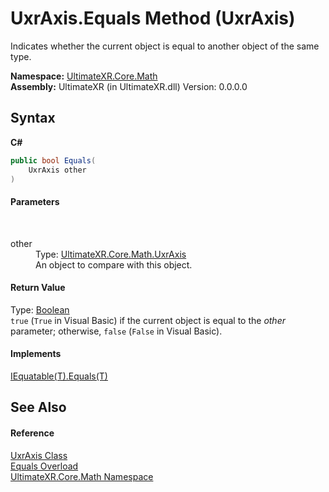 # UxrAxis.Equals Method (UxrAxis)
 

Indicates whether the current object is equal to another object of the same type.

**Namespace:**&nbsp;<a href="N_UltimateXR_Core_Math">UltimateXR.Core.Math</a><br />**Assembly:**&nbsp;UltimateXR (in UltimateXR.dll) Version: 0.0.0.0

## Syntax

**C#**<br />
``` C#
public bool Equals(
	UxrAxis other
)
```


#### Parameters
&nbsp;<dl><dt>other</dt><dd>Type: <a href="T_UltimateXR_Core_Math_UxrAxis">UltimateXR.Core.Math.UxrAxis</a><br />An object to compare with this object.</dd></dl>

#### Return Value
Type: <a href="https://docs.microsoft.com/dotnet/api/system.boolean" target="_blank" rel="noopener noreferrer">Boolean</a><br />`true` (`True` in Visual Basic) if the current object is equal to the *other* parameter; otherwise, `false` (`False` in Visual Basic).

#### Implements
<a href="https://docs.microsoft.com/dotnet/api/system.iequatable-1.equals#System_IEquatable_1_Equals__0_" target="_blank" rel="noopener noreferrer">IEquatable(T).Equals(T)</a><br />

## See Also


#### Reference
<a href="T_UltimateXR_Core_Math_UxrAxis">UxrAxis Class</a><br /><a href="Overload_UltimateXR_Core_Math_UxrAxis_Equals">Equals Overload</a><br /><a href="N_UltimateXR_Core_Math">UltimateXR.Core.Math Namespace</a><br />